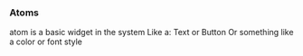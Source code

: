 ### Atoms

atom is a basic widget in the system Like a:
Text or Button Or something like a color or font style
